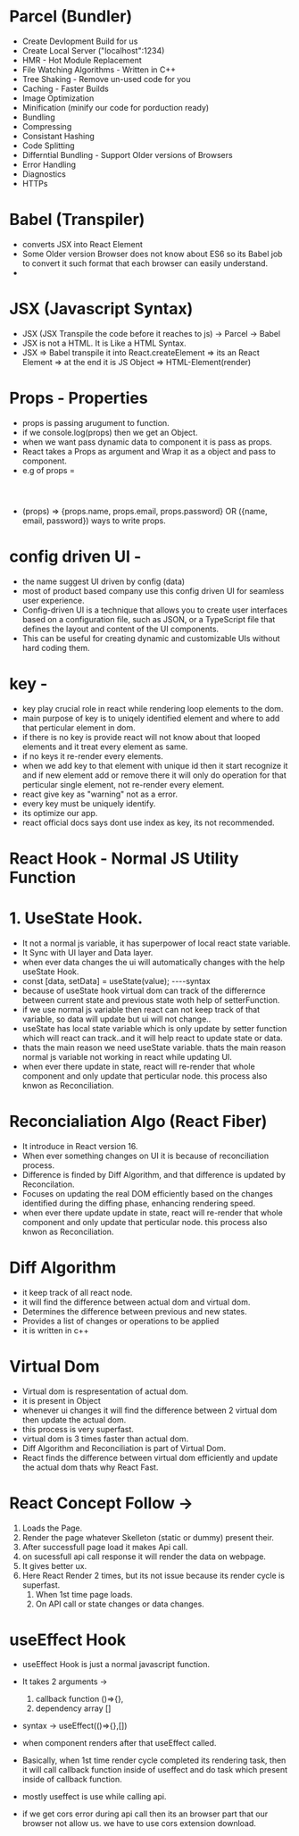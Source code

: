 # Parcel (Bundler)

- Create Devlopment Build for us
- Create Local Server ("localhost":1234)
- HMR - Hot Module Replacement
- File Watching Algorithms - Written in C++
- Tree Shaking - Remove un-used code for you
- Caching - Faster Builds
- Image Optimization
- Minification (minify our code for porduction ready)
- Bundling
- Compressing
- Consistant Hashing
- Code Splitting
- Differntial Bundling - Support Older versions of Browsers
- Error Handling
- Diagnostics
- HTTPs

# Babel (Transpiler)

- converts JSX into React Element
- Some Older version Browser does not know about ES6 so its Babel job to convert it such format that each browser can easily understand.
-

# JSX (Javascript Syntax)

- JSX (JSX Transpile the code before it reaches to js) -> Parcel -> Babel
- JSX is not a HTML. It is Like a HTML Syntax.
- JSX => Babel transpile it into React.createElement => its an React Element => at the end it is JS Object => HTML-Element(render)

# Props - Properties

- props is passing arugument to function.
- if we console.log(props) then we get an Object.
- when we want pass dynamic data to component it is pass as props.
- React takes a Props as argument and Wrap it as a object and pass to component.
- e.g of props = <Header name="Abhijeet" email="abhijeet@gmail.com" password="123456789"/>
- (props) => {props.name, props.email, props.password} OR ({name, email, password}) ways to write props.

# config driven UI -

- the name suggest UI driven by config (data)
- most of product based company use this config driven UI for seamless user experience.
- Config-driven UI is a technique that allows you to create user interfaces based on a configuration file, such as JSON, or a TypeScript file that defines the layout and content of the UI components.
- This can be useful for creating dynamic and customizable UIs without hard coding them.

# key -

- key play crucial role in react while rendering loop elements to the dom.
- main purpose of key is to uniqely identified element and where to add that perticular element in dom.
- if there is no key is provide react will not know about that looped elements and it treat every element as same.
- if no keys it re-render every elements.
- when we add key to that element with unique id then it start recognize it and if new element add or remove there it will only do operation for that perticular single element, not re-render every element.
- react give key as "warning" not as a error.
- every key must be uniquely identify.
- its optimize our app.
- react official docs says dont use index as key, its not recommended.

# React Hook - Normal JS Utility Function

# 1. UseState Hook.

- It not a normal js variable, it has superpower of local react state variable.
- It Sync with UI layer and Data layer.
- when ever data changes the ui will automatically changes with the help useState Hook.
- const [data, setData] = useState(value); ----syntax
- because of useState hook virtual dom can track of the differernce between current state and previous state woth help of setterFunction.
- if we use normal js variable then react can not keep track of that variable, so data will update but ui will not change..
- useState has local state variable which is only update by setter function which will react can track..and it will help react to update state or data.
- thats the main reason we need useState variable. thats the main reason normal js variable not working in react while updating UI.
- when ever there update in state, react will re-render that whole component and only update that perticular node. this process also knwon as Reconciliation.

# Reconcialiation Algo (React Fiber)

- It introduce in React version 16.
- When ever something changes on UI it is because of reconciliation process.
- Difference is finded by Diff Algorithm, and that difference is updated by Reconcilation.
- Focuses on updating the real DOM efficiently based on the changes identified during the diffing phase, enhancing rendering speed.
- when ever there update update in state, react will re-render that whole component and only update that perticular node. this process also knwon as Reconciliation.

# Diff Algorithm

- it keep track of all react node.
- it will find the difference between actual dom and virtual dom.
- Determines the difference between previous and new states.
- Provides a list of changes or operations to be applied
- it is written in c++

# Virtual Dom

- Virtual dom is respresentation of actual dom.
- it is present in Object
- whenever ui changes it will find the difference between 2 virtual dom then update the actual dom.
- this process is very superfast.
- virtual dom is 3 times faster than actual dom.
- Diff Algorithm and Reconciliation is part of Virtual Dom.
- React finds the difference between virtual dom efficiently and update the actual dom thats why React Fast.

# React Concept Follow ->

1. Loads the Page.
2. Render the page whatever Skelleton (static or dummy) present their.
3. After successfull page load it makes Api call.
4. on sucessfull api call response it will render the data on webpage.
5. It gives better ux.
6. Here React Render 2 times, but its not issue because its render cycle is superfast.
   1. When 1st time page loads.
   2. On API call or state changes or data changes.

# useEffect Hook

- useEffect Hook is just a normal javascript function.
- It takes 2 arguments ->
  1. callback function ()=>{},
  2. dependency array []
- syntax -> useEffect(()=>{},[])

- when component renders after that useEffect called.

- Basically, when 1st time render cycle completed its rendering task, then it will call callback function inside of useffect and do task which present inside of callback function.

- mostly useffect is use while calling api.
- if we get cors error during api call then its an browser part that our browser not allow us. we have to use cors extension download.
